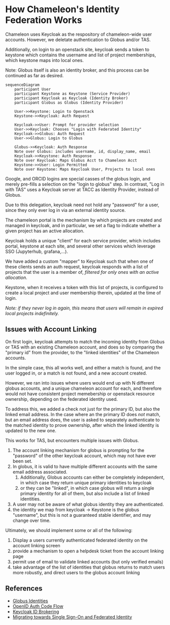 # How Chameleon's Identity Federation Works

Chameleon uses Keycloak as the respository of chameleon-wide user accounts. However, we deletate authentication to Globus and/or TAS.

Additionally, on login to an openstack site, keycloak sends a token to keystone which contains the username and list of project memberships, which keystone maps into local ones.

Note: Globus itself is also an identity broker, and this process can be continued as far as desired.

```mermaid
sequenceDiagram
    participant User
    participant Keystone as Keystone (Service Provider)
    participant Keycloak as Keycloak (Identity Broker)
    participant Globus as Globus (Identity Provider)
    
    User->>Keystone: Login to Openstack
    Keystone->>Keycloak: Auth Request

    Keycloak->>User: Prompt for provider selection
    User->>Keycloak: Chooses "Login with Federated Identity"
    Keycloak->>Globus: Auth Request
    User->>Globus: Login to Globus

    Globus->>Keycloak: Auth Response
    Note over Globus: includes username, id, display_name, email
    Keycloak->>Keystone: Auth Response
    Note over Keycloak: Maps Globus Acct to Chameleon Acct
    Keystone->>User: Login Permitted
    Note over Keystone: Maps Keycloak User, Projects to local ones
```

Google, and ORCID logins are special casses of the globus login, and merely pre-fills a selection on the "login to globus" step. In contrast, "Log in with TAS" uses a Keycloak server at TACC as Identity Provider, instead of Globus.

Due to this delegation, keycloak need not hold any "password" for a user, since they only ever log in via an external identity source.

The chameleon portal is the mechanism by which projects are created and managed in keycloak, and in particular, we set a flag to indicate whether a given project has an active allocation.

Keycloak holds a unique "client" for each service provider, which includes portal, keystone at each site, and several other services which leverage SSO (Jupyterhub, grafana,...).

We have added a custom "mapper" to Keycloak such that when one of these clients sends an auth request, keycloak responds with a list of projects that the user is a member of, *filtered for only ones with an active allocation*.

Keystone, when it receives a token with this list of projects, is configured to create a local project and user membership therein, updated at the time of login.

*Note: if they never log in again, this means that users will remain in expired local projects indefinitely.*

## Issues with Account Linking

On first login, keycloak attempts to match the incoming identity from Globus or TAS with an existing Chameleon account, and does so by comparing the "primary id" from the provider, to the "linked identities" of the Chameleon accounts.

In the simple case, this all works well, and either a match is found, and the user logged in, or a match is not found, and a new account created.

However, we ran into issues where users would end up with N different globus accounts, and a unique chameleon account for each, and therefore would not have consistent project memebership or openstack resource ownership, depending on the federated identity used.

To address this, we added a check not just for the primary ID, but also the linked email address. In the case where an the primary ID does *not* match, but an email address does, the user is asked to separately authenticate to the matched identity to prove ownership, after which the linked identity is updated to the new one.

This works for TAS, but encounters multiple issues with Globus. 

1. The account linking mechanism for globus is prompting for the "password" of the other keycloak account, which may not have ever been set.
2. In globus, it is valid to have multiple different accounts with the same email address associated. 
    1. Additionally, Globus accounts can either be completely independent, in which case they return unique primary identities to keycloak
    1. or they can be "linked", in which case globus will return a single primary identity for all of them, but also include a list of linked identities.
3. A user may not be aware of what globus identity they are authenticated.
4. the identity we map from keycloak -> Keystone is the globus "username", but this is not a guaranteed stable identifier, and may change over time.

Ultimately, we should implement some or all of the following:

1. Display a users currently authenticated federated identity on the account linking screen
2. provide a mechanism to open a helpdesk ticket from the account linking page
3. permit use of email to validate linked accounts (but only verified emails)
4. take advantage of the list of identities that globus returns to match users more robustly, and direct users to the globus account linking


## References

* [Globus Identities](https://docs.globus.org/api/auth/specification/#identities)
* [OpenID Auth Code Flow](https://openid.net/specs/openid-connect-core-1_0.html#CodeFlowAuth)
* [Keycloak ID Brokering](https://www.keycloak.org/docs/latest/server_admin/index.html#_identity_broker_overview)
* [Migrating towards Single Sign-On and Federated Identity](https://chameleoncloud.org/media/filer_public/8e/a5/8ea5bbb8-5b21-4ee7-a29c-3063afef7751/pearc22-federated-identity.pdf)
